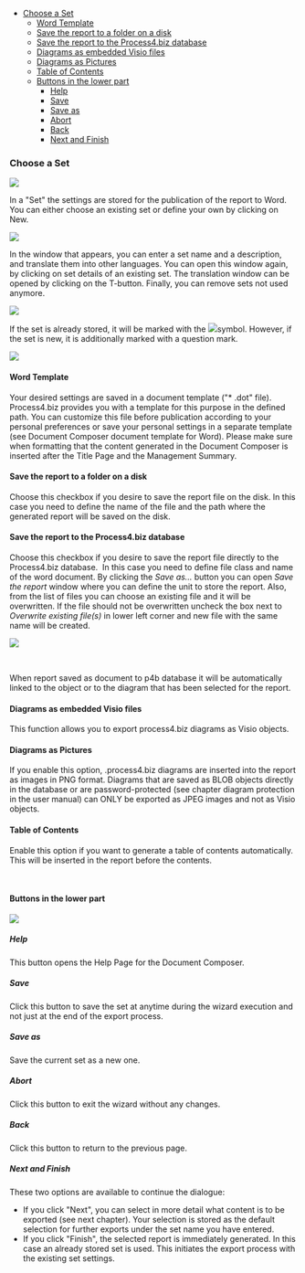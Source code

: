 -   [Choose a Set](#choose-a-set)
    -   [Word Template](#word-template)
    -   [Save the report to a folder on a disk](#save-the-report-to-a-folder-on-a-disk)
    -   [Save the report to the Process4.biz database](#save-the-report-to-the-process4biz-database)
    -   [Diagrams as embedded Visio files](#diagrams-as-embedded-visio-files)
    -   [Diagrams as Pictures](#diagrams-as-pictures)
    -   [Table of Contents](#table-of-contents)
    -   [Buttons in the lower part](#buttons-in-the-lower-part)
        -   [Help](#help)
        -   [Save](#save)
        -   [Save as](#saveas)
        -   [Abort](#abort)
        -   [Back](#back)
        -   [Next and Finish](#next-and-finish)

### Choose a Set
![](//images.ctfassets.net/utx1h0gfm1om/5wmIco9otiyQWIOoqcwMcy/3304a59f88ef657184cb064c099d1aad/329515.png)

In a "Set" the settings are stored for the publication of the report to
Word. You can either choose an existing set or define your own by
clicking on New.

![](//images.ctfassets.net/utx1h0gfm1om/5SgFvnIgfe6Aqiak6cYMSs/7a94121ea4df39ad784d5b4b3babe1e3/329383.png)

In the window that appears, you can enter a set name and a description,
and translate them into other languages. You can open this window again,
by clicking on set details of an existing set. The translation window
can be opened by clicking on the T-button. Finally, you can remove sets
not used anymore. 

![](//images.ctfassets.net/utx1h0gfm1om/7u3LrIPuUgM6oeUAyIYi8g/94a03b7db03ac9c6a0142aaeb9738a27/329347.png)

If the set is already stored, it will be marked with the
![](//images.ctfassets.net/utx1h0gfm1om/2Yeigx3wkUgAioiY66O4eY/78d82ae086543c88587933b75dd9444e/329357.png)symbol. However, if the set is new, it
is additionally marked with a question mark.

![](//images.ctfassets.net/utx1h0gfm1om/5r33rXkIpysKsI44qc0muu/60e62e5297ab03b8c45e3527de9323f6/329353.png)


#### Word Template

Your desired settings are saved in a document template ("\* .dot" file).
Process4.biz provides you with a template for this purpose in the
defined path. You can customize this file before publication according
to your personal preferences or save your personal settings in a
separate template (see Document Composer document template for
Word). Please make sure when formatting that the content generated in
the Document Composer is inserted after the Title Page and the
Management Summary.

#### Save the report to a folder on a disk

Choose this checkbox if you desire to save the report file on the disk.
In this case you need to define the name of the file and the path where
the generated report will be saved on the disk.

#### Save the report to the Process4.biz database

Choose this checkbox if you desire to save the report file directly to
the Process4.biz database.  In this case you need to define file class
and name of the word document. By clicking the *Save as...* button you
can open *Save the report* window where you can define the unit to store
the report. Also, from the list of files you can choose an existing file
and it will be overwritten. If the file should not be overwritten
uncheck the box next to *Overwrite existing file(s)* in lower left
corner and new file with the same name will be created. 

*![](//images.ctfassets.net/utx1h0gfm1om/689hOgbDQASUSYe0E4yuIM/a812b475067f6da161426c73aa527466/329405.png)*

 
<div class="info">
When report saved as document to p4b database it will be automatically
linked to the object or to the diagram that has been selected for the
report.
  </div>

#### Diagrams as embedded Visio files

This function allows you to export process4.biz diagrams as Visio
objects.

#### Diagrams as Pictures

If you enable this option, .process4.biz diagrams are inserted into the
report as images in PNG format. Diagrams that are saved as BLOB objects
directly in the database or are password-protected (see chapter diagram
protection in the user manual) can ONLY be exported as JPEG images and
not as Visio objects.

#### Table of Contents

Enable this option if you want to generate a table of contents
automatically. This will be inserted in the report before the contents.

 

#### Buttons in the lower part

![](//images.ctfassets.net/utx1h0gfm1om/3L4f5YLeowoc0Ci4W8cq8o/112c6cd26ef61a1ba0fb750c21f8b3ee/329363.png)

##### Help

This button opens the Help Page for the Document Composer.

##### Save

Click this button to save the set at anytime during the wizard execution
and not just at the end of the export process.

##### Save as

Save the current set as a new one.

##### Abort

Click this button to exit the wizard without any changes.

##### Back

Click this button to return to the previous page.

##### Next and Finish

These two options are available to continue the dialogue:

-   If you click "Next", you can select in more detail what content is
    to be exported (see next chapter). Your selection is stored as the
    default selection for further exports under the set name you have
    entered.
-   If you click "Finish", the selected report is immediately generated.
    In this case an already stored set is used. This initiates the
    export process with the existing set settings.
